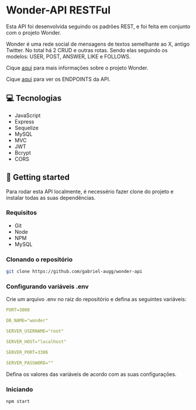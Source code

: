 # Wonder-API RESTFul

Esta API foi desenvolvida seguindo os padrões REST, e foi feita em conjunto com o projeto Wonder. 

Wonder é uma rede social de mensagens de textos semelhante ao X, antigo Twitter. No total há 2 CRUD e outras rotas. Sendo elas seguindo os modelos: USER, POST, ANSWER, LIKE e FOLLOWS. 

Cique [aqui](https://github.com/gabriel-augg/wonder) para mais informações sobre o projeto Wonder.

Cique [aqui]() para ver os ENDPOINTS da API.

## 💻 Tecnologias

- JavaScript
- Express
- Sequelize
- MySQL
- MVC
- JWT
- Bcrypt
- CORS

## 🚀 Getting started

Para rodar esta API localmente, é necessério fazer clone do projeto e instalar todas as suas dependências.

### Requisitos

- Git
- Node
- NPM
- MySQL

### Clonando o repositório

```bash
git clone https://github.com/gabriel-augg/wonder-api
```

### Configurando variáveis .env

Crie um arquivo .env no raiz  do repositório e defina as seguintes variáveis:

```yaml
PORT=3000

DB_NAME="wonder"

SERVER_USERNAME="root"

SERVER_HOST="localhost"

SERVER_PORT=3306

SERVER_PASSWORD=""
```

Defina os valores das variáveis de acordo com as suas configurações.

### Iniciando

```bash
npm start
```
